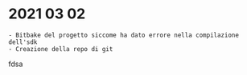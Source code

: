 # 2021 03 02
    - Bitbake del progetto siccome ha dato errore nella compilazione dell'sdk
    - Creazione della repo di git 

fdsa